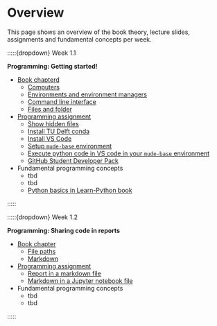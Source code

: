 # Overview

This page shows an overview of the book theory, lecture slides, assignments and fundamental concepts per week.



:::::{dropdown} Week 1.1

<!---

**Modelling concepts**

- [Book chapter](./modelling/overview)
  - [](./modelling/classification)
  - [](./modelling/decisions)
  - [](./modelling/validate_verify)
  - [](./modelling/gof)
- Lecture slides
- [Workshop assignment](https://tudelft-mude.github.io/workbook-2025/assignments/WS1.1/README.html)
- [Group assignment](https://tudelft-mude.github.io/workbook-2025/assignments/GA1.1/README.html)
- Fundamental concepts
  - tbd
-->

**Programming: Getting started!**

- [Book chapterd](https://mude.citg.tudelft.nl/book/2025/programming/week_1_1.md)
  - [Computers](https://mude.citg.tudelft.nl/book/2025/_git/github.com_TeachBooks_learn-programming/mude-2025/book/computers.md)
  - [Environments and environment managers](https://mude.citg.tudelft.nl/book/2025/_git/github.com_TeachBooks_learn-programming/mude-2025/book/environments.md)
  - [Command line interface](https://mude.citg.tudelft.nl/book/2025/_git/github.com_TeachBooks_learn-programming/mude-2025/book/install/common/cli.md)
  - [Files and folder](https://mude.citg.tudelft.nl/book/2025/programming/week_1_1/files.md)
- [Programming assignment](https://mude.citg.tudelft.nl/workbook-2025/assignments/PA1.1/README.html)
  - [Show hidden files](https://mude.citg.tudelft.nl/workbook-2025/assignments/PA1.1/1_enable_hidden_files.html)
  - [Install TU Delft conda](https://mude.citg.tudelft.nl/workbook-2025/assignments/PA1.1/2_install_conda.html)
  - [Install VS Code](https://mude.citg.tudelft.nl/workbook-2025/assignments/PA1.1/3_install_VS_code.html)
  - [Setup `mude-base` environment](https://mude.citg.tudelft.nl/workbook-2025/assignments/PA1.1/4_install_mude_environment.html)
  - [Execute python code in VS code in your `mude-base` environment](https://mude.citg.tudelft.nl/workbook-2025/assignments/PA1.1/5_test.html)
  - [GitHub Student Developer Pack](https://mude.citg.tudelft.nl/workbook-2025/assignments/PA1.1/6_github_copilot.html)
- Fundamental programming concepts
  - tbd
  - tbd
  - [Python basics in Learn-Python book](https://teachbooks.io/learn-python/restructure-book/basics/intro.html)

:::::

:::::{dropdown} Week 1.2

<!---

## Numerical Modelling 1

- [Book theory](./numerical_methods/overview)
  - [](./numerical_methods/1-revision-of-concepts.ipynb)
  - [](./numerical_methods/1-revision-of-concepts.ipynb)
  - [](./numerical_methods/2-derivative.ipynb)
  - [](./numerical_methods/3-fdm-introduction.ipynb)
  - [](./numerical_methods/4-taylor-series-expansion.ipynb)
- Lecture slides
- [Workshop assignment](https://tudelft-mude.github.io/workbook-2025/assignments/WS1.2/README.html)
- [Group assignment](https://tudelft-mude.github.io/workbook-2025/assignments/GA1.2/README.html)
- Fundamental concepts
  - tbd

-->

**Programming: Sharing code in reports**

- [Book chapter](https://mude.citg.tudelft.nl/book/2025/programming/week_1_2.md)
  - [File paths](https://mude.citg.tudelft.nl/book/2025/programming/week_1_2/filepaths.md)
  - [Markdown](https://mude.citg.tudelft.nl/book/2025/programming/week_1_2/markdown.md)
- [Programming assignment](https://mude.citg.tudelft.nl/workbook-2025/assignments/PA1.2/README.html)
  - [Report in a markdown file](https://mude.citg.tudelft.nl/workbook-2025/assignments/PA1.2/1_markdown.html)
  - [Markdown in a Jupyter notebook file](https://mude.citg.tudelft.nl/workbook-2025/assignments/PA1.2/2_markdown_ipynb.html)
- Fundamental programming concepts
  - tbd
  - tbd

:::::

<!---

:::::{dropdown} Week 1.3

## Numerical Modelling 2

- [Book theory](./numerical_methods/overview)
  - [](./numerical_methods/5-numerical-integration.ipynb)
  - [](./numerical_methods/6-initial-value-problem-singlestep.ipynb)
  - [](./numerical_methods/7-multistep_and_multistage_methods.ipynb)
  - [](./numerical_methods/8-boundary-value-problem.ipynb)
  - [](./numerical_methods/9-starting_with_PDEs.ipynb)
- Lecture slides
- [Workshop assignment](https://tudelft-mude.github.io/workbook-2025/assignments/WS1.3/README.html)
- [Group assignment](https://tudelft-mude.github.io/workbook-2025/assignments/GA1.13/README.html)
- Fundamental concepts
  - tbd

## Programming: collaborating

::::

:::::{dropdown} Week 1.4

## Univariate Distributions

- [Book theory](./probability/Reminder_intro)
  - [](./probability/PDF_CDF)
  - [](./probability/empirical)
  - [](./probability/Param_distr.md)
  - [](./probability/fitting.md)
  - [](./probability/Loc-scale.ipynb)
- Lecture slides
- [Workshop assignment](https://tudelft-mude.github.io/workbook-2025/assignments/WS1.4/README.html)
- [Group assignment](https://tudelft-mude.github.io/workbook-2025/assignments/GA1.4/README.html)
- Fundamental concepts
  - tbd

## Programming: git

:::::

:::::{dropdown} Week 1.5

## Multivariate Distributions

- [Book theory](./multivariate/overview)
  - [](./multivariate/events)
  - [](./multivariate/variables)
  - [](./multivariate/gaussian)
  - [](./multivariate/nongaussian)
  - [](./multivariate/design)
- Lecture slides
- [Workshop assignment](https://tudelft-mude.github.io/workbook-2025/assignments/WS1.5/README.html)
- [Group assignment](https://tudelft-mude.github.io/workbook-2025/assignments/GA1.5/README.html)
- Fundamental concepts
  - tbd

## Programming: versioning

:::::

:::::{dropdown} Week 1.6

## Uncertainty Propagation

- [Book theory](./propagation_uncertainty/overview)
  - [](./propagation_uncertainty/00a_CovCorr.md)
  - [](./propagation_  uncertainty/00b_MultivariateNormal)
  - [](./propagation_uncertainty/uncertainty)
  - [](./propagation_uncertainty/01_ErrorPropagation.md)
  - [](./propagation_uncertainty/02_LinearPropagation.md)
- Lecture slides
- [Workshop assignment](https://tudelft-mude.github.io/workbook-2025/assignments/WS1.6/README.html)
- [Group assignment](https://tudelft-mude.github.io/workbook-2025/assignments/GA1.6/README.html)
- Fundamental concepts
  - tbd

## Programming: prompting

:::::

:::::{dropdown} Week 1.7

## Observation Theory 1

- [Book theory](./observation_theory/overview.md)
  - [](./observation_theory/01_Introduction.md)
  - [](./observation_theory/02_LeastSquares.md)
  - [](./observation_theory/03_WeightedLSQ.md)
- Lecture slides
- [Workshop assignment](https://tudelft-mude.github.io/workbook-2025/assignments/WS1.7/README.html)
- [Group assignment](https://tudelft-mude.github.io/workbook-2025/assignments/GA1.7/README.html)
- Fundamental concepts
  - tbd

## Programming: ...

:::::

:::::{dropdown} Week 1.8

## Observation Theory 2

- [Book theory](./observation_theory/overview.md)
  - [](./observation_theory/04_BLUE.md)
  - [](./observation_theory/05_Precision.md)
  - [](./observation_theory/06_MLE.md)
  - [](./observation_theory/07_NLSQ.md)
  - [](./observation_theory/08_Testing.md)
  - [](./observation_theory/09_TestingSandM.md)
  - [](./observation_theory/99_NotationFormulas)
- Lecture slides
- [Workshop assignment](https://tudelft-mude.github.io/workbook-2025/assignments/WS1.8/README.html)
- [Group assignment](https://tudelft-mude.github.io/workbook-2025/assignments/GA1.8/README.html)
- Fundamental concepts
  - tbd

## Programming: ...

:::::

:::::{dropdown} Week 2.1

## PDE's, FDM, FVM

- [Book theory](./fvm/intro.md)
  - [](./fvm/getting_started_new.ipynb)
  - [](./fvm/fvm.ipynb)
  - [](./fvm/advection_1.ipynb)
  - [](./fvm/unstructured_meshes.ipynb)
- Lecture slides
- [Workshop assignment](https://tudelft-mude.github.io/workbook-2025/assignments/WS2.1/README.html)
- [Group assignment](https://tudelft-mude.github.io/workbook-2025/assignments/GA2.1/README.html)
- Fundamental concepts
  - tbd

## Programming: object-oriented programming

:::::

:::::{dropdown} Week 2.2

## FEM

- [Book theory](./fem/intro.md)
  - [](./fem/strong.md)
  - [](./fem/weak.md)
  - [](./fem/discrete.ipynb)
  - [](./fem/matrix.ipynb)
  - [](./fem/shape.md)
  - [](./fem/numerical_integration.md)
  - [](./fem/poisson2d.md)
  - [](./fem/isoparametric_mapping.md)
- Lecture slides
- [Workshop assignment](https://tudelft-mude.github.io/workbook-2025/assignments/WS2.2/README.html)
- [Group assignment](https://tudelft-mude.github.io/workbook-2025/assignments/GA2.2/README.html)
- Fundamental concepts
  - tbd

## Programming: sparse matrices

:::::

:::::{dropdown} Week 2.3

## Signal processing

- [Book theory](./signal/intro.md)
  - [](./signal/fourier_real)
  - [](./signal/fourier_complex)
  - [](./signal/fourier_transf)
  - [](./signal/sampling)
  - [](./signal/dft)
  - [](./signal/spectral_est)
  - [](./signal/videos)
- Lecture slides
- [Workshop assignment](https://tudelft-mude.github.io/workbook-2025/assignments/WS2.3/README.html)
- [Group assignment](https://tudelft-mude.github.io/workbook-2025/assignments/GA2.3/README.html)
- Fundamental concepts
  - tbd

## Programming: errors

:::::

:::::{dropdown} Week 2.4

## Time series analysis

- [Book theory](./time_series/intro.md)
  - [](./time_series/components.md)
  - [](./time_series/noise.ipynb)
  - [](./time_series/modelling)
  - [](./time_series/stationarity)
  - [](./time_series/acf)
  - [](./time_series/ar.ipynb)
  - [](./time_series/forecasting)
- Lecture slides
- [Workshop assignment](https://tudelft-mude.github.io/workbook-2025/assignments/WS2.4/README.html)
- [Group assignment](https://tudelft-mude.github.io/workbook-2025/assignments/GA2.4/README.html)
- Fundamental concepts
  - tbd

## Programming: tests

:::::

:::::{dropdown} Week 2.5

## Optimization

- [Book theory](./optimization/overview)
  - [](./optimization/origins)
  - [](./optimization/general)
  - [](./optimization/taxonomy)
  - [](./optimization/sand_and_clay)
  - [](./optimization/augmented_form)
  - [](./optimization/sand_and_clay_simplex)
  - [](./optimization/integer_programming)
  - [](./optimization/some_constraints)
  - [](./optimization/genetic_algorithm)
  - [](./optimization/airlines.ipynb)
- Lecture slides
- [Workshop assignment](https://tudelft-mude.github.io/workbook-2025/assignments/WS2.5/README.html)
- [Group assignment](https://tudelft-mude.github.io/workbook-2025/assignments/GA2.5/README.html)
- Fundamental concepts
  - tbd

## Programming: packages and modules

:::::

:::::{dropdown} Week 2.6

## Machine learning

- [Book theory](./ml/overview)
  - [](./ml/knn_interactive)
  - [](./ml/decision_theory_interactive)
  - [](./ml/linear_models_interactive)
  - [](./ml/ridge_sgd_interactive)
  - [](./ml/nn_interactive)
  - [](./ml/review)
- Lecture slides
- [Workshop assignment](https://tudelft-mude.github.io/workbook-2025/assignments/WS2.6/README.html)
- [Group assignment](https://tudelft-mude.github.io/workbook-2025/assignments/GA2.6/README.html)
- Fundamental concepts
  - tbd

## Programming: ...

:::::

:::::{dropdown} Week 2.7

## Extreme Value Analysis

- [Book theory](./eva/intro.md)
  - [](./eva/extreme.md)
  - [](./eva/BM_GEV.md)
  - [](./eva/POT_GPD.md)
  - [](./eva/extra.md)
- Lecture slides
- [Workshop assignment](https://tudelft-mude.github.io/workbook-2025/assignments/WS2.7/README.html)
- [Group assignment](https://tudelft-mude.github.io/workbook-2025/assignments/GA2.7/README.html)
- Fundamental concepts
  - tbd

## Programming: ...

:::::

:::::{dropdown} Week 2.8

## Risk Analysis

- [Book theory](./pd/intro.md)
  - [](./pd/risk-analysis/overview.md)
  - [](./pd/risk-evaluation/overview.md)
  - [](./pd/exercises/overview.md)
- Lecture slides
- [Workshop assignment](https://tudelft-mude.github.io/workbook-2025/assignments/WS2.8/README.html)
- [Group assignment](https://tudelft-mude.github.io/workbook-2025/assignments/GA2.8/README.html)
- Fundamental concepts
  - tbd

## Programming: ...

:::::

--->
